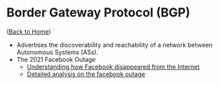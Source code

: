 # Border Gateway Protocol (BGP)

([Back to Home](README.md))

-   Advertises the discoverability and reachability of a network between Autonomous Systems (ASs).
-   The 2021 Facebook Outage
    -   [Understanding how Facebook disappeared from the Internet](https://blog.cloudflare.com/october-2021-facebook-outage)
    -   [Detailed analysis on the facebook outage](https://www.youtube.com/watch?v=JODWEal5vko)
